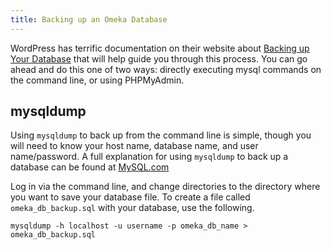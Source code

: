 ```yaml
---
title: Backing up an Omeka Database
---
```


WordPress has terrific documentation on their website about [Backing up Your Database](http://codex.wordpress.org/Backing_Up_Your_Database) that will help guide you through this process. You can go ahead and do this one of two ways: directly executing mysql commands on the command line, or using PHPMyAdmin.

mysqldump
-----------------------------------------------------------

Using `mysqldump` to back up from the command line is simple, though you will need to know your host name, database name, and user name/password. A full explanation for using `mysqldump` to back up a database can be found at [MySQL.com](http://dev.mysql.com/doc/refman/5.5/en/mysqldump.html)

Log in via the command line, and change directories to the directory where you want to save your database file. To create a file called `omeka_db_backup.sql` with your database, use the following.


 
    mysqldump -h localhost -u username -p omeka_db_name > omeka_db_backup.sql
